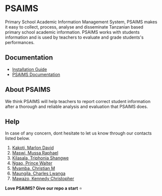 # PSAIMS
Primary School Academic Information Management System, PSAIMS makes it easy to collect, process, analyse and disseminate Tanzanian based primary school academic information. PSAIMS works with students information and is used by teachers to evaluate and grade students's performances.

## Documentation
- [Installation Guide](https://github.com/mrblack360/PSAIMS)
- [PSAIMS Documentation](https://github.com/mrblack360/PSAIMS)

## About PSAIMS
We think PSAIMS will help teachers to report correct student information after a thorough and reliable analysis and evaluation that PSAIMS does.

## Help
In case of any concern, dont hesitate to let us know through our contacts listed below.
1. [Kakoti, Marlon David](mailto:marlon24david@gmail.com?subject=PSAIMS-Help)
2. [Maswi, Mussa Raphael](https://twitter.com/maswimrt)
3. [Kilasala, Triphonia Shangwe]()
4. [Ngao, Prince Walter](mailto:prync99@gmail.com?subject=PSAIMS-Help)
5. [Mvamba, Christian M](mailto:mvamba.christian@gmail.com?subject=PSAIMS-Help)
6. [Maungila, Charles Lwanga](mailto:clwanga1095@gmail.com?subject=PSAIMS-Help)
7. [Mawazo, Kennedy Christopher](mailto:christopherkennedy459@gmail.com?subject=PSAIMS-Help)

**Love PSAIMS? Give our repo a start** :star:
